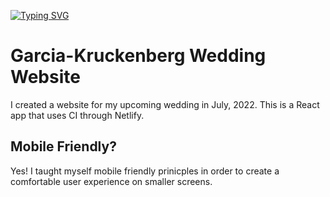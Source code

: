 [![Typing SVG](https://readme-typing-svg.herokuapp.com?color=%23AF26FF&size=25&lines=www.willowandnathan.com)](https://git.io/typing-svg)
# Garcia-Kruckenberg Wedding Website

I created a website for my upcoming wedding in July, 2022. This is a React app that uses CI through Netlify. 

## Mobile Friendly?

Yes! I taught myself mobile friendly prinicples in order to create a comfortable user experience on smaller screens.
